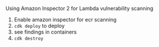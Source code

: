  Using Amazon Inspector 2 for Lambda vulnerability scanning


1) Enable amazon inspector for ecr scanning
2) `cdk deploy` to deploy
3) see findings in containers
4) `cdk destroy`